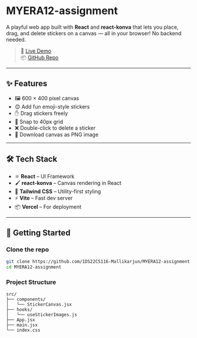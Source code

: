 # MYERA12-assignment

A playful web app built with **React** and **react-konva** that lets you place, drag, and delete stickers on a canvas — all in your browser! No backend needed.

> 🚀 [Live Demo](https://myera-assignment.vercel.app)  
> 📦 [GitHub Repo](https://github.com/1DS22CS116-Mallikarjun/MYERA12-assignment.git)

---

## ✨ Features

- 🖼️ 600 × 400 pixel canvas
- 😊 Add fun emoji-style stickers
- ✋ Drag stickers freely
- 🎯 Snap to 40px grid
- ❌ Double-click to delete a sticker
- 💾 Download canvas as PNG image

---

## 🛠️ Tech Stack

- ⚛️ **React** – UI Framework  
- 🖌️ **react-konva** – Canvas rendering in React  
- 🎨 **Tailwind CSS** – Utility-first styling  
- ⚡ **Vite** – Fast dev server  
- 📦 **Vercel** – For deployment  

---

## 🚀 Getting Started

### Clone the repo

```bash
git clone https://github.com/1DS22CS116-Mallikarjun/MYERA12-assignment.git
cd MYERA12-assignment
```

### Project Structure

```
src/
├── components/
│   └── StickerCanvas.jsx
├── hooks/
│   └── useStickerImages.js
├── App.jsx
├── main.jsx
└── index.css
```